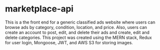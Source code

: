 # marketplace-api
This is a the front end for a generic classified ads website where users can browse ads by category, condition, location, and price. Also, users can create an account to post, edit, and delete their ads and create, edit and delete categories. This project was created using the MERN stack, Redux for user login, Mongoose, JWT, and AWS S3 for storing images.